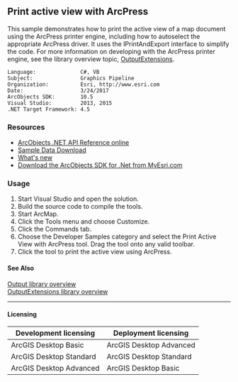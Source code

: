 ## Print active view with ArcPress

This sample demonstrates how to print the active view of a map document using the ArcPress printer engine, including how to autoselect the appropriate ArcPress driver. It uses the IPrintAndExport interface to simplify the code. For more information on developing with the ArcPress printer engine, see the library overview topic, [OutputExtensions](http://29ba1177-a977-4e95-b55d-78a640ceb730).  


<!-- TODO: Fill this section below with metadata about this sample-->
```
Language:              C#, VB
Subject:               Graphics Pipeline
Organization:          Esri, http://www.esri.com
Date:                  3/24/2017
ArcObjects SDK:        10.5
Visual Studio:         2013, 2015
.NET Target Framework: 4.5
```

### Resources

* [ArcObjects .NET API Reference online](http://desktop.arcgis.com/en/arcobjects/latest/net/webframe.htm)  
* [Sample Data Download](../../releases)  
* [What's new](http://desktop.arcgis.com/en/arcobjects/latest/net/webframe.htm#05247c04-bfd9-4e36-ae09-bc6e833c3b14.htm)  
* [Download the ArcObjects SDK for .Net from MyEsri.com](https://my.esri.com/)  

### Usage
1. Start Visual Studio and open the solution.  
1. Build the source code to compile the tools.  
1. Start ArcMap.  
1. Click the Tools menu and choose Customize.   
1. Click the Commands tab.  
1. Choose the Developer Samples category and select the Print Active View with ArcPress tool. Drag the tool onto any valid toolbar.  
1. Click the tool to print the active view using ArcPress.  







#### See Also  
[Output library overview](http://desktop.arcgis.com/search/?q=Output%20library%20overview&p=0&language=en&product=arcobjects-sdk-dotnet&version=&n=15&collection=help)  
[OutputExtensions library overview](http://desktop.arcgis.com/search/?q=OutputExtensions%20library%20overview&p=0&language=en&product=arcobjects-sdk-dotnet&version=&n=15&collection=help)  


---------------------------------

#### Licensing  
| Development licensing | Deployment licensing | 
| ------------- | ------------- | 
| ArcGIS Desktop Basic | ArcGIS Desktop Advanced |  
| ArcGIS Desktop Standard | ArcGIS Desktop Standard |  
| ArcGIS Desktop Advanced | ArcGIS Desktop Basic |  


